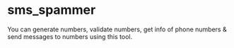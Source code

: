 # sms_spammer
You can generate numbers, validate numbers, get info of phone numbers &amp; send messages to numbers using this tool.
